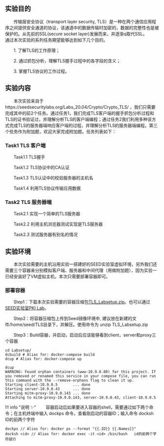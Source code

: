 ## 实验目的
&emsp;&emsp;传输层安全协议（transport layer security, TLS）是一种在两个通信应用程序之间提供安全通道的协议，该通道中的数据传输时加密的，数据的完整性也是被保护的。从先前的SSL(secure socket layer)发展而来，并逐渐q取代SSL。
&emsp;&emsp;通过本次实验的系列任务期望能够达到如下几个目的。

&emsp;&emsp;1. 了解TLS的工作原理；

&emsp;&emsp;2. 通过抓包分析，理解TLS握手过程中的各字段的含义；

&emsp;&emsp;3. 掌握TLS协议的工作过程。


## 实验内容

&emsp;&emsp;本次实验来自于https://seedsecuritylabs.org/Labs_20.04/Crypto/Crypto_TLS/ ，我们只需要完成其中的前2个任务。通过任务1，我们完成TLS客户端的握手抓包分析过程和TLS的证书验证过，并理解分析TLS的客户端编程；通过任务2我们利用多种该方式完成TLS的服务器端响应客户端的过程，并理解分析TLS的服务器端编程。第三个任务作为附加题，欢迎大家完成附加题。任务列表如下：

### Task1 TLS 客户端

&emsp;&emsp;Task1.1 TLS握手

&emsp;&emsp;Task1.2 TLS协议中的CA认证

&emsp;&emsp;Task1.3 TLS认证中的校验服务器的主机名

&emsp;&emsp;Task1.4 利用TLS协议传输应用数据

### Task2 TLS 服务器端

&emsp;&emsp;Task2.1 实现一个简单的TLS服务器

&emsp;&emsp;Task2.2 利用主机浏览器测试实现是TLS服务器

&emsp;&emsp;Task2.3 测试服务器有别名的情况


## 实验环境

&emsp;&emsp;本次实验需要的主机沿用实验一搭建好的SEED实验室虚拟环境，另外我们还需要三个容器来分别模拟客户端、服务器和中间代理（用做附加题），因为实验一已经安装好了VM虚拟主机，本次只需要部署容器即可。

###  部署容器

&emsp;&emsp;Step1：下载本次实验需要的容器压缩包[TLS_Labsetup.zip](https://gitee.com/hitsz-cslab/net-work-security/tree/master/stupkt)。也可以通过[SEED实验室PKI Lab](https://seedsecuritylabs.org/Labs_20.04/Crypto/Crypto_TLS/)。

&emsp;&emsp;Step2：将容器压缩包上传到Seed镜像环境中, 建议放在新建的文件/home/seed/TLS目录下，并解压。使用命令为 unzip TLS_Labsetup.zip

&emsp;&emsp;Step3：Build容器，并启动，启动后应该能够看到client，server和proxy三个容器
    
    cd Labsetup/
    dcbuild # Alias for: docker-compose build
    dcup # Alias for: docker-compose up

    dcup
    WARNING: Found orphan containers (www-10.9.0.80) for this project. If you removed or renamed this service in your compose file, you can run this command with the --remove-orphans flag to clean it up.
    Starting client-10.9.0.5       ... done
    Starting server-10.9.0.43      ... done
    Starting mitm-proxy-10.9.0.143 ... done
    Attaching to mitm-proxy-10.9.0.143, server-10.9.0.43, client-10.9.0.5


!!! info "说明 :sparkles:"
&emsp;&emsp;容器启动后如果要进入容器的shell，需要通过如下两个命令；在主机终端中输入 dockps 命令，查看刚启动的容器ID；输入命令 docksh ID的前两个字符
    
    dockps // Alias for: docker ps --format "{{.ID}} {{.Names}}"
    docksh <id> // Alias for: docker exec -it <id> /bin/bash   id的前两个字符就行


